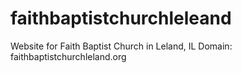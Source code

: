 # faithbaptistchurchleleand

Website for Faith Baptist Church in Leland, IL
Domain: faithbaptistchurchleland.org